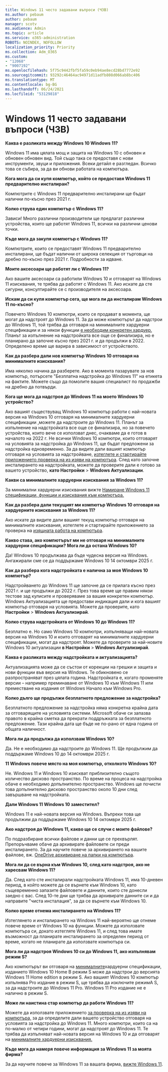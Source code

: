 ```yaml
---
title: Windows 11 често задавани въпроси (ЧЗВ)
ms.author: pebaum
author: pebaum
manager: scotv
ms.audience: Admin
ms.topic: article
ms.service: o365-administration
ROBOTS: NOINDEX, NOFOLLOW
localization_priority: Priority
ms.collection: Adm_O365
ms.custom:
- "12068"
- "9007192"
ms.openlocfilehash: 5f75c9442fbf5fa59c0eb94ae8ecd28bd7772e92
ms.sourcegitcommit: 93292c46464ac94971d11adfb808d066ab8bc406
ms.translationtype: MT
ms.contentlocale: bg-BG
ms.lasthandoff: 06/24/2021
ms.locfileid: "53129818"
---
```

# <a name="windows-11-frequently-asked-questions-faq"></a>Windows 11 често задавани въпроси (ЧЗВ)

**Каква е разликата между Windows 10 Windows 11?**

Windows 11 има цялата мощ и защита на Windows 10 с обновен и обновен обновен вид. Той също така се предоставя с нови инструменти, звуци и приложения. Всеки детайл е разгледан. Всичко това се събира, за да ви обнови работата на компютъра.

**Кога мога да си купя компютър, който се предоставя Windows 11 предварително инсталиран?**

Компютрите с Windows 11 предварително инсталирани ще бъдат налични по-късно през 2021 г.


**Колко струва един компютър с Windows 11?**

Зависи! Много различни производители ще предлагат различни устройства, които ще работят Windows 11, всички на различни ценови точки.


**Къде мога да закупя компютър с Windows 11?**

Компютрите, които се предоставят Windows 11 предварително инсталирани, ще бъдат налични от широка селекция от търговци на дребно по-късно през 2021 г. Подробности за идване.


**Моите аксесоари ще работят ли с Windows 11?**

Ако вашите аксесоари са работили Windows 10 и отговарят на Windows 11 изисквания, те трябва да работят с Windows 11. Ако искате да сте сигурни, консултирайте се с производителя на аксесоара.


**Искам да си купя компютър сега, ще мога ли да инсталирам Windows 11 по-късно?**

Повечето Windows 10 компютри, които се продават в момента, ще могат да надстроят до Windows 11. За да може компютърът да надстрои до Windows 11, той трябва да отговаря на минималните хардуерни спецификации и за някои функции [е необходим конкретен хардуер.](https://www.microsoft.com/windows/windows-11-specifications) Планът за изпълнение на надстройката все още се финализира, но е планирано да започне късно през 2021 г. и да продължи в 2022. Определено време ще варира в зависимост от устройството.


**Как да разбера дали нов компютър Windows 10 отговаря на минималните изисквания?**

Има няколко начина да разберете. Ако в момента пазарувате за нов компютър, потърсете "Безплатна надстройка до Windows 11" на етикета на фактите. Можете също да помолите вашия специалист по продажби на дребно да потвърди.


**Кога ще мога да надстроя до Windows 11 на моето Windows 10 устройство?**

Ако вашият съществуващ Windows 10 компютър работи с най-новата версия на Windows 10 отговаря на минималните хардуерни спецификации [,](https://www.microsoft.com/windows/windows-11-specifications)можете да надстроите до Windows 11. Планът за изпълнение на надстройката все още се финализира, но за повечето устройства, които вече се използват днес, очакваме да е готов в началото на 2022 г. Не всички Windows 10 компютри, които отговарят на условията за надстройка до Windows 11, ще бъдат предложени за надстройка едновременно. За да видите дали вашият компютър отговаря на условията за надстройване, [изтеглете и стартирайте приложението проверка на из изяви на компютъра](https://aka.ms/GetPCHealthCheckApp). След като започне инсталирането на надстройката, можете да проверите дали е готово за вашето устройство, **като Настройки**  >  **Windows Актуализации**.


**Какви са минималните хардуерни изисквания за Windows 11?**

За минимални хардуерни изисквания вижте [Намиране Windows 11 спецификации, функции и изисквания към компютъра.](https://www.microsoft.com/windows/windows-11-specifications)


**Как да разбера дали текущият ми компютър Windows 10 отговаря на хардуерните изисквания за Windows 11?**

Ако искате да видите дали вашият текущ компютър отговаря на минималните изисквания, изтеглете и стартирайте приложението за проверка на [изящната работа на компютъра](https://aka.ms/GetPCHealthCheckApp).


**Какво става, ако компютърът ми не отговаря на минималните хардуерни спецификации? Мога ли да остана Windows 10?**

Да! Windows 10 продължава да бъде чудесна версия на Windows. Ангажирали сме се да поддържаме Windows 10 14 октомври 2025 г.


**Как да разбера кога надстройката е налична за моя Windows 10 компютър?**

Надстройването до Windows 11 ще започне да се прилага късно през 2021 г. и ще продължи до 2022 г. През това време ще правим някои тестове зад кулисите и проверяваме за вашия конкретен компютър. Windows Актуализацията ще предостави индикация дали и кога вашият компютър отговаря на условията. Можете да проверите, като **Настройки**  >  **Windows Актуализирай**.


**Колко струва надстройката от Windows 10 до Windows 11?**

Безплатно е. Но само Windows 10 компютри, изпълняващи най-новата версия на Windows 10 и които отговарят на минималните хардуерни спецификации, могат да надстроят. Можете да проверите за най-новите Windows 10 актуализации **в Настройки**  >  **Windows Актуализирай**.


**Каква е разликата между надстройката и актуализацията?**

Актуализацията може да се състои от корекции на грешки и защита и нови функции във версия на Windows. Те обикновено се разпространяват през цялата година. Надстройката е, когато променяте версии – например преминаване от Windows 10 към Windows 11 или преместване на издания от Windows Начало към Windows Pro.


**Колко дълго ще продължи безплатното предложение за надстройка?**

Безплатното предложение за надстройка няма конкретна крайна дата за отговарящите на условията системи. Microsoft обаче си запазва правото в крайна сметка да прекрати поддръжката за безплатното предложение. Тази крайна дата ще бъде не по-рано от една година от общата наличност.


**Мога ли да продължа да използвам Windows 10?**

Да. Не е необходимо да надстроите до Windows 11. Ще продължим да поддържаме Windows 10 до 14 октомври 2025 г.

**11 Windows повече място на моя компютър, отколкото Windows 10?**

Не. Windows 11 и Windows 10 изискват приблизително същото количество дисково пространство. По време на процеса на надстройка обаче е необходимо допълнително пространство. Windows ще почисти това допълнително дисково пространство около 10 дни след завършване на надстройката.


**Дали Windows 11 Windows 10 заместител?**

Windows 11 е най-новата версия на Windows. Въпреки това ще продължим да поддържаме Windows 10 14 октомври 2025 г.


**Ако надстроя до Windows 11, какво ще се случи с моите файлове?**

По подразбиране всички файлове и данни ще се прехвърлят. Препоръчваме обаче да архивирате файловете си преди инсталирането. За да научите повече за архивирането на вашите файлове, вж. [OneDrive архивиране на папки на компютъра](https://www.microsoft.com/microsoft-365/onedrive/pc-cloud-backup).


**Мога ли да се върна към Windows 10, след като надстроя, ако не харесвам Windows 11?**

Да. След като сте инсталирали надстройката Windows 11, има 10-дневен период, в който можете да се върнете към Windows 10, като същевременно запазите файловете и данните, които сте донесли заедно с вас. След 10-те дни ще трябва да архивирате данните си и да направите "чиста инсталация", за да се върнете към Windows 10.


**Колко време отнема инсталирането на Windows 11?**

Изтеглянето и инсталирането на Windows 11 най-вероятно ще отнеме повече време от Windows 10 на функции. Можете да използвате компютъра си, докато изтегляте Windows 11, и след това имате възможност да планирате инсталирането за определен период от време, когато не планирате да използвате компютъра си.


**Мога ли да надстроя Windows 10 си до Windows 11, ако изпълнявам режим S?**

Ако компютърът ви отговаря на [минималните](https://www.microsoft.com/windows/windows-11-specifications)хардуерни спецификации, изданието Windows 10 Home В режим S може да надстрои до версията Windows 11 Home edition в режим S. Ако вашият Windows 10 компютър изпълнява Pro издание в режим S, ще трябва да изключите режимА S, за да надстроите до Windows 11 Pro. Windows 11 Pro издание не е налично в режим S.


**Може ли наистина стар компютър да работи Windows 11?**

Можете да използвате приложението [за проверка на из изяви на компютъра,](https://aka.ms/GetPCHealthCheckApp) за да определите дали вашето устройство отговаря на условията за надстройка до Windows 11. Много компютри, които са на по-малко от четири години, могат да надстроят до Windows 11. Те трябва да изпълняват най-новата версия на Windows 10 и да отговарят на [минималните хардуерни изисквания.](https://www.microsoft.com/windows/windows-11-specifications)


**Къде мога да намеря повече информация за Windows 11 за моята фирма?**

За да научите повече за Windows 11 за вашата фирма, [вижте Windows 11](https://www.microsoft.com/windowsforbusiness/windows-11).
